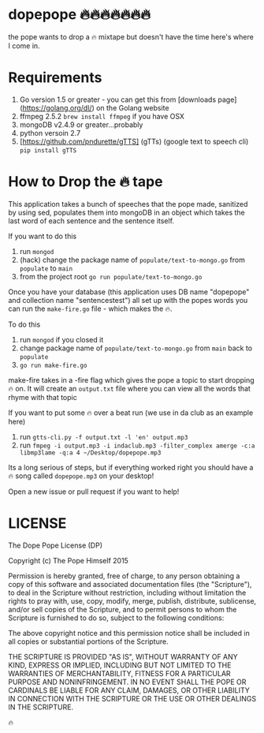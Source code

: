 # dopepope :fire::fire::fire::fire::fire::fire::fire:
the pope wants to drop a :fire: mixtape but doesn't have the time here's where I come in.

# Requirements

1. Go version 1.5 or greater - you can get this from [downloads page] (https://golang.org/dl/) on the Golang website
2. ffmpeg 2.5.2 `brew install ffmpeg` if you have OSX
3. mongoDB v2.4.9 or greater...probably
4. python versoin 2.7 
5. [https://github.com/pndurette/gTTS] (gTTs) (google text to speech cli) `pip install gTTS`

# How to Drop the :fire: tape
This application takes a bunch of speeches that the pope made, sanitized by using sed, populates them into mongoDB in an object which takes the last word of each sentence and the sentence itself.

If you want to do this
1. run `mongod`
2. (hack) change the package name of `populate/text-to-mongo.go` from `populate` to `main`
3. from the project root `go run populate/text-to-mongo.go`

Once you have your database (this application uses DB name "dopepope" and collection name "sentencestest") all set up with the popes words you can run the `make-fire.go` file - which makes the :fire:.

To do this
1. run `mongod` if you closed it  
2. change package name of `populate/text-to-mongo.go` from `main` back to `populate` 
3. `go run make-fire.go`

make-fire takes in a -fire flag which gives the pope a topic to start dropping :fire: on. It will create an `output.txt` file where you can view all the words that rhyme with that topic

If you want to put some :fire: over a beat run (we use in da club as an example here)
1. run `gtts-cli.py -f output.txt -l 'en' output.mp3`
2. run `fmpeg -i output.mp3 -i indaclub.mp3 -filter_complex amerge -c:a libmp3lame -q:a 4 ~/Desktop/dopepope.mp3`

Its a long serious of steps, but if everything worked right you should have a :fire: song called `dopepope.mp3` on your desktop!

Open a new issue or pull request if you want to help! 

# LICENSE

The Dope Pope License (DP)

Copyright (c) The Pope Himself 2015

Permission is hereby granted, free of charge, to any person obtaining a copy
of this software and associated documentation files (the "Scripture"), to deal
in the Scripture without restriction, including without limitation the rights
to pray with, use, copy, modify, merge, publish, distribute, sublicense, and/or sell
copies of the Scripture, and to permit persons to whom the Scripture is
furnished to do so, subject to the following conditions:

The above copyright notice and this permission notice shall be included in
all copies or substantial portions of the Scripture.

THE SCRIPTURE IS PROVIDED "AS IS", WITHOUT WARRANTY OF ANY KIND, EXPRESS OR
IMPLIED, INCLUDING BUT NOT LIMITED TO THE WARRANTIES OF MERCHANTABILITY,
FITNESS FOR A PARTICULAR PURPOSE AND NONINFRINGEMENT. IN NO EVENT SHALL THE
POPE OR CARDINALS BE LIABLE FOR ANY CLAIM, DAMAGES, OR OTHER
LIABILITY IN CONNECTION WITH THE SCRIPTURE OR THE USE OR OTHER
DEALINGS IN THE SCRIPTURE.

:fire:
